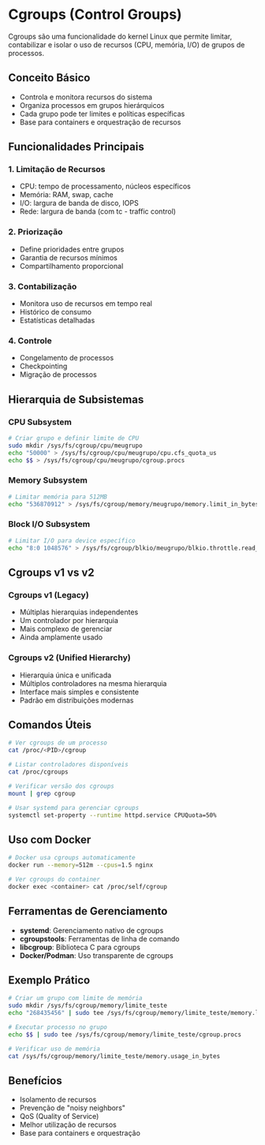 # Cgroups (Control Groups)

Cgroups são uma funcionalidade do kernel Linux que permite limitar, contabilizar e isolar o uso de recursos (CPU, memória, I/O) de grupos de processos.

## Conceito Básico
- Controla e monitora recursos do sistema
- Organiza processos em grupos hierárquicos
- Cada grupo pode ter limites e políticas específicas
- Base para containers e orquestração de recursos

## Funcionalidades Principais

### 1. Limitação de Recursos
- CPU: tempo de processamento, núcleos específicos
- Memória: RAM, swap, cache
- I/O: largura de banda de disco, IOPS
- Rede: largura de banda (com tc - traffic control)

### 2. Priorização
- Define prioridades entre grupos
- Garantia de recursos mínimos
- Compartilhamento proporcional

### 3. Contabilização
- Monitora uso de recursos em tempo real
- Histórico de consumo
- Estatísticas detalhadas

### 4. Controle
- Congelamento de processos
- Checkpointing
- Migração de processos

## Hierarquia de Subsistemas

### CPU Subsystem
```bash
# Criar grupo e definir limite de CPU
sudo mkdir /sys/fs/cgroup/cpu/meugrupo
echo "50000" > /sys/fs/cgroup/cpu/meugrupo/cpu.cfs_quota_us
echo $$ > /sys/fs/cgroup/cpu/meugrupo/cgroup.procs
```

### Memory Subsystem
```bash
# Limitar memória para 512MB
echo "536870912" > /sys/fs/cgroup/memory/meugrupo/memory.limit_in_bytes
```

### Block I/O Subsystem
```bash
# Limitar I/O para device específico
echo "8:0 1048576" > /sys/fs/cgroup/blkio/meugrupo/blkio.throttle.read_bps_device
```

## Cgroups v1 vs v2

### Cgroups v1 (Legacy)
- Múltiplas hierarquias independentes
- Um controlador por hierarquia
- Mais complexo de gerenciar
- Ainda amplamente usado

### Cgroups v2 (Unified Hierarchy)
- Hierarquia única e unificada
- Múltiplos controladores na mesma hierarquia
- Interface mais simples e consistente
- Padrão em distribuições modernas

## Comandos Úteis
```bash
# Ver cgroups de um processo
cat /proc/<PID>/cgroup

# Listar controladores disponíveis
cat /proc/cgroups

# Verificar versão dos cgroups
mount | grep cgroup

# Usar systemd para gerenciar cgroups
systemctl set-property --runtime httpd.service CPUQuota=50%
```

## Uso com Docker
```bash
# Docker usa cgroups automaticamente
docker run --memory=512m --cpus=1.5 nginx

# Ver cgroups do container
docker exec <container> cat /proc/self/cgroup
```

## Ferramentas de Gerenciamento
- **systemd**: Gerenciamento nativo de cgroups
- **cgroupstools**: Ferramentas de linha de comando
- **libcgroup**: Biblioteca C para cgroups
- **Docker/Podman**: Uso transparente de cgroups

## Exemplo Prático
```bash
# Criar um grupo com limite de memória
sudo mkdir /sys/fs/cgroup/memory/limite_teste
echo "268435456" | sudo tee /sys/fs/cgroup/memory/limite_teste/memory.limit_in_bytes

# Executar processo no grupo
echo $$ | sudo tee /sys/fs/cgroup/memory/limite_teste/cgroup.procs

# Verificar uso de memória
cat /sys/fs/cgroup/memory/limite_teste/memory.usage_in_bytes
```

## Benefícios
- Isolamento de recursos
- Prevenção de "noisy neighbors"
- QoS (Quality of Service)
- Melhor utilização de recursos
- Base para containers e orquestração

